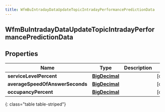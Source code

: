 ```yaml
---
title: WfmBuIntradayDataUpdateTopicIntradayPerformancePredictionData
---
```


## WfmBuIntradayDataUpdateTopicIntradayPerformancePredictionData

## Properties

| Name                            | Type                                                 | Description | Notes      |
| ------------------------------- | ---------------------------------------------------- | ----------- | ---------- |
| **serviceLevelPercent**         | <!----><!---->[**BigDecimal**](BigDecimal.md)<!----> |             | [optional] |
| **averageSpeedOfAnswerSeconds** | <!----><!---->[**BigDecimal**](BigDecimal.md)<!----> |             | [optional] |
| **occupancyPercent**            | <!----><!---->[**BigDecimal**](BigDecimal.md)<!----> |             | [optional] |

{: class="table table-striped"}
